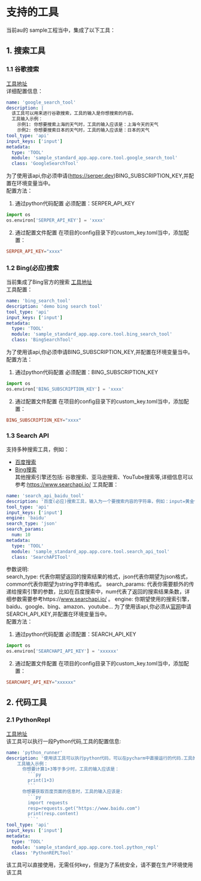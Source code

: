 # 支持的工具

当前au的 sample工程当中，集成了以下工具：

## 1. 搜索工具

### 1.1 谷歌搜索
[工具地址](../../../sample_standard_app/app/core/tool/google_search_tool.yaml)  
详细配置信息：

```yaml
name: 'google_search_tool'
description: |
  该工具可以用来进行谷歌搜索，工具的输入是你想搜索的内容。
  工具输入示例：
    示例1: 你想要搜索上海的天气时，工具的输入应该是：上海今天的天气
    示例2: 你想要搜索日本的天气时，工具的输入应该是：日本的天气
tool_type: 'api'
input_keys: ['input']
metadata:
  type: 'TOOL'
  module: 'sample_standard_app.app.core.tool.google_search_tool'
  class: 'GoogleSearchTool'
```
为了使用该api,你必须申请(https://serper.dev)BING_SUBSCRIPTION_KEY,并配置在环境变量当中。  
配置方法：
1. 通过python代码配置
必须配置：SERPER_API_KEY
```python
import os
os.environ['SERPER_API_KEY'] = 'xxxx'
```
2. 通过配置文件配置
在项目的config目录下的custom_key.toml当中，添加配置：
```toml
SERPER_API_KEY="xxxx"
```


### 1.2 Bing(必应)搜索
当前集成了Bing官方的搜索
[工具地址](../../../sample_standard_app/app/core/tool/bing_search_tool.yaml)  
工具配置：
```yaml
name: 'bing_search_tool'
description: 'demo bing search tool'
tool_type: 'api'
input_keys: ['input']
metadata:
  type: 'TOOL'
  module: 'sample_standard_app.app.core.tool.bing_search_tool'
  class: 'BingSearchTool'
```
为了使用该api,你必须申请BING_SUBSCRIPTION_KEY,并配置在环境变量当中。  
配置方法：
1. 通过python代码配置
必须配置：BING_SUBSCRIPTION_KEY
```python
import os
os.environ['BING_SUBSCRIPTION_KEY'] = 'xxxx'
```
2. 通过配置文件配置
在项目的config目录下的custom_key.toml当中，添加配置：
```toml
BING_SUBSCRIPTION_KEY="xxxx"
```



### 1.3 Search API
支持多种搜索工具，例如：   
- [百度搜索](../../../sample_standard_app/app/core/tool/search_api_baidu_tool.yaml)
- [Bing搜索](../../../sample_standard_app/app/core/tool/search_api_bing_tool.yaml)  
其他搜索引擎还包括: 谷歌搜索、亚马逊搜索、YouTube搜索等,详细信息可以参考:https://www.searchapi.io/
工具配置：
```yaml
name: 'search_api_baidu_tool'
description: '百度(必应)搜索工具，输入为一个要搜索内容的字符串，例如：input=黄金价格是多少'
tool_type: 'api'
input_keys: ['input']
engine: 'baidu'
search_type: 'json'
search_params:
  num: 10
metadata:
  type: 'TOOL'
  module: 'sample_standard_app.app.core.tool.search_api_tool'
  class: 'SearchAPITool'
```
参数说明:  
search_type: 代表你期望返回的搜索结果的格式，json代表你期望为json格式，common代表你期望为string字符串格式。
search_params: 代表你需要额外的传递给搜索引擎的参数，比如在百度搜索中，num代表了返回的搜索结果条数，详细参数需要参考https://www.searchapi.io/  。
engine: 你期望使用的搜索引擎，baidu、google、bing、amazon、youtube...
为了使用该api,你必须从[官网](https://www.searchapi.io/)申请SEARCH_API_KEY,并配置在环境变量当中。  
配置方法：
1. 通过python代码配置
必须配置：SEARCH_API_KEY
```python
import os
os.environ['SEARCHAPI_API_KEY'] = 'xxxxxx'
```
2. 通过配置文件配置
在项目的config目录下的custom_key.toml当中，添加配置：
```toml
SEARCHAPI_API_KEY="xxxxxx"
```


## 2. 代码工具

### 2.1 PythonRepl
[工具地址](../../../sample_standard_app/app/core/tool/python_repl_tool.yaml)  
该工具可以执行一段Python代码,工具的配置信息:  
```yaml
name: 'python_runner'
description: '使用该工具可以执行python代码，可以在pycharm中直接运行的代码.工具的输入必须时一段有效的python代码. 如何你想要查看工具的执行结果, 必须在python代码中使用print(...)打印你想查看的内容。
    工具输入示例：
      你想要计算1+3等于多少时，工具的输入应该是：
        ```py 
        print(1+3)
        ```
      你想要获取百度页面的信息时，工具的输入应该是: 
        ```py 
        import requests
        resp=requests.get("https://www.baidu.com")
        print(resp.content)
        ```'
tool_type: 'api'
input_keys: ['input']
metadata:
  type: 'TOOL'
  module: 'sample_standard_app.app.core.tool.python_repl'
  class: 'PythonREPLTool'
```

该工具可以直接使用，无需任何key，但是为了系统安全，请不要在生产环境使用该工具




